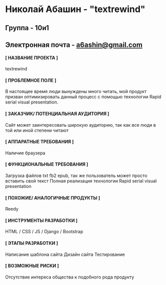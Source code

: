 # Николай Абашин - "textrewind"
## Группа - 10и1
## Электронная почта - a6ashin@gmail.com

#### [ НАЗВАНИЕ ПРОЕКТА ]
textrewind
  
#### [ ПРОБЛЕМНОЕ ПОЛЕ ]
В настоящее время люди вынуждены много читать, мой продукт призван 
оптимизировать данный процесс с помощью технологии Rapid serial visual presentation.

#### [ ЗАКАЗЧИК/ ПОТЕНЦИАЛЬНАЯ АУДИТОРИЯ ]
Сайт может заинтересовать широкую аудиторию, так как все люди в той или иной степени читают
  
#### [ АППАРАТНЫЕ ТРЕБОВАНИЯ ]
Наличие браузера
  
#### [ ФУНКЦИОНАЛЬНЫЕ ТРЕБОВАНИЯ ]
Загрузка файлов txt fb2 epub, так же пользователь может просто вставить свой текст
Полная реализация технологии Rapid serial visual presentation 
  
#### [ ПОХОЖИЕ/ АНАЛОГИЧНЫЕ ПРОДУКТЫ ]
Reedy
  
#### [ ИНСТРУМЕНТЫ РАЗРАБОТКИ ]
HTML / CSS / JS / Django / Bootstrap 

#### [ ЭТАПЫ РАЗРАБОТКИ ]
Написание шаблона сайта
Дизайн сайта
Тестирование
  
#### [ ВОЗМОЖНЫЕ РИСКИ ]
Отсутствие интереса общества к подобного рода продукту

